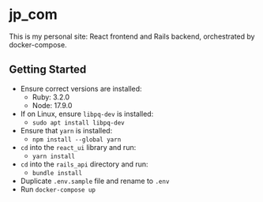 # jp_com

This is my personal site: React frontend and Rails backend, orchestrated by docker-compose.

## Getting Started

- Ensure correct versions are installed:
  - Ruby: 3.2.0
  - Node: 17.9.0
- If on Linux, ensure `libpq-dev` is installed:
  - `sudo apt install libpq-dev`
- Ensure that `yarn` is installed:
  - `npm install --global yarn`
- `cd` into the `react_ui` library and run:
  - `yarn install`
- `cd` into the `rails_api` directory and run:
  - `bundle install`
- Duplicate `.env.sample` file and rename to `.env`
- Run `docker-compose up`
